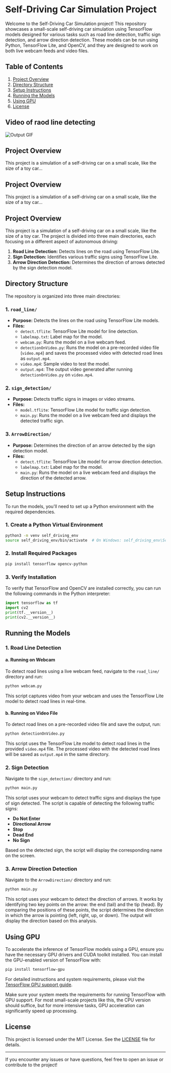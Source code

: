 # Self-Driving Car Simulation Project

Welcome to the Self-Driving Car Simulation project! This repository showcases a small-scale self-driving car simulation using TensorFlow models designed for various tasks such as road line detection, traffic sign detection, and arrow direction detection. These models can be run using Python, TensorFlow Lite, and OpenCV, and they are designed to work on both live webcam feeds and video files.

## Table of Contents
1. [Project Overview](#project-overview)
2. [Directory Structure](#directory-structure)
3. [Setup Instructions](#setup-instructions)
4. [Running the Models](#running-the-models)
5. [Using GPU](#using-gpu)
6. [License](#license)

## Video of raod line detecting 

![Output GIF](road_line/output.gif)

## Project Overview

This project is a simulation of a self-driving car on a small scale, like the size of a toy car...


## Project Overview

This project is a simulation of a self-driving car on a small scale, like the size of a toy car...


## Project Overview

This project is a simulation of a self-driving car on a small scale, like the size of a toy car. The project is divided into three main directories, each focusing on a different aspect of autonomous driving:

1. **Road Line Detection:** Detects lines on the road using TensorFlow Lite.
2. **Sign Detection:** Identifies various traffic signs using TensorFlow Lite.
3. **Arrow Direction Detection:** Determines the direction of arrows detected by the sign detection model.

## Directory Structure

The repository is organized into three main directories:

### 1. `road_line/`
- **Purpose:** Detects the lines on the road using TensorFlow Lite models.
- **Files:**
  - `detect.tflite`: TensorFlow Lite model for line detection.
  - `labelmap.txt`: Label map for the model.
  - `webcam.py`: Runs the model on a live webcam feed.
  - `detectionOnVideo.py`: Runs the model on a pre-recorded video file (`video.mp4`) and saves the processed video with detected road lines as `output.mp4`.
  - `video.mp4`: Sample video to test the model.
  - `output.mp4`: The output video generated after running `detectionOnVideo.py` on `video.mp4`.

### 2. `sign_detection/`
- **Purpose:** Detects traffic signs in images or video streams.
- **Files:**
  - `model.tflite`: TensorFlow Lite model for traffic sign detection.
  - `main.py`: Runs the model on a live webcam feed and displays the detected traffic sign.

### 3. `ArrowDirection/`
- **Purpose:** Determines the direction of an arrow detected by the sign detection model.
- **Files:**
  - `detect.tflite`: TensorFlow Lite model for arrow direction detection.
  - `labelmap.txt`: Label map for the model.
  - `main.py`: Runs the model on a live webcam feed and displays the direction of the detected arrow.

## Setup Instructions

To run the models, you'll need to set up a Python environment with the required dependencies.

### 1. Create a Python Virtual Environment
```bash
python3 -m venv self_driving_env
source self_driving_env/bin/activate  # On Windows: self_driving_env\Scripts\activate
```

### 2. Install Required Packages
```bash
pip install tensorflow opencv-python
```

### 3. Verify Installation
To verify that TensorFlow and OpenCV are installed correctly, you can run the following commands in the Python interpreter:
```python
import tensorflow as tf
import cv2
print(tf.__version__)
print(cv2.__version__)
```

## Running the Models

### 1. Road Line Detection

#### a. Running on Webcam
To detect road lines using a live webcam feed, navigate to the `road_line/` directory and run:
```bash
python webcam.py
```
This script captures video from your webcam and uses the TensorFlow Lite model to detect road lines in real-time.

#### b. Running on Video File

To detect road lines on a pre-recorded video file and save the output, run:

```bash
python detectionOnVideo.py
```

This script uses the TensorFlow Lite model to detect road lines in the provided `video.mp4` file. The processed video with the detected road lines will be saved as `output.mp4` in the same directory.

### 2. Sign Detection

Navigate to the `sign_detection/` directory and run:

```bash
python main.py
```

This script uses your webcam to detect traffic signs and displays the type of sign detected. The script is capable of detecting the following traffic signs:

- **Do Not Enter**
- **Directional Arrow**
- **Stop**
- **Dead End**
- **No Sign**

Based on the detected sign, the script will display the corresponding name on the screen.


### 3. Arrow Direction Detection

Navigate to the `ArrowDirection/` directory and run:

```bash
python main.py
```

This script uses your webcam to detect the direction of arrows. It works by identifying two key points on the arrow: the end (tail) and the tip (head). By comparing the positions of these points, the script determines the direction in which the arrow is pointing (left, right, up, or down). The output will display the direction based on this analysis.

## Using GPU

To accelerate the inference of TensorFlow models using a GPU, ensure you have the necessary GPU drivers and CUDA toolkit installed. You can install the GPU-enabled version of TensorFlow with:

```bash
pip install tensorflow-gpu
```

For detailed instructions and system requirements, please visit the [TensorFlow GPU support guide](https://www.tensorflow.org/install/gpu).

Make sure your system meets the requirements for running TensorFlow with GPU support. For most small-scale projects like this, the CPU version should suffice, but for more intensive tasks, GPU acceleration can significantly speed up processing.


## License

This project is licensed under the MIT License. See the [LICENSE](LICENSE) file for details.

---
If you encounter any issues or have questions, feel free to open an issue or contribute to the project!
